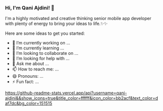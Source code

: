 ### Hi, I'm Qani Ajdini! 👋

I'm a highly motivated and creative thinking senior mobile app developer with plenty of energy to bring your ideas to life.✨✨

Here are some ideas to get you started:

- 🔭 I’m currently working on ...
- 🌱 I’m currently learning ...
- 👯 I’m looking to collaborate on ...
- 🤔 I’m looking for help with ...
- 💬 Ask me about ...
- 📫 How to reach me: ...
- 😄 Pronouns: ...
- ⚡ Fun fact: ...

https://github-readme-stats.vercel.app/api?username=qani-ajdini&&show_icons=true&title_color=ffffff&icon_color=bb2acf&text_color=daf7dc&bg_color=151515
